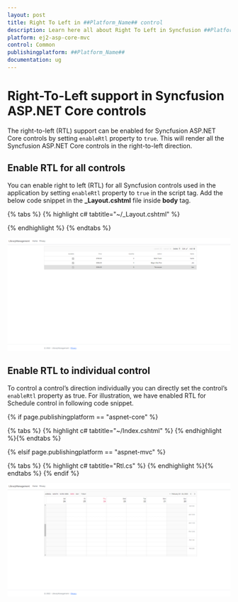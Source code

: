 ```yaml
---
layout: post
title: Right To Left in ##Platform_Name## control
description: Learn here all about Right To Left in Syncfusion ##Platform_Name## control of Syncfusion Essential JS 2 and more.
platform: ej2-asp-core-mvc
control: Common
publishingplatform: ##Platform_Name##
documentation: ug
---
```


# Right-To-Left support in Syncfusion ASP.NET Core controls

The right-to-left (RTL) support can be enabled for Syncfusion ASP.NET Core controls by setting `enableRtl` property to `true`. This will render all the Syncfusion ASP.NET Core controls in the right-to-left direction.

## Enable RTL for all controls

You can enable right to left (RTL) for all Syncfusion controls used in the application by setting `enableRtl` property to `true` in the script tag. Add the below code snippet in the **_Layout.cshtml** file inside **body** tag.

{% tabs %}
{% highlight c# tabtitle="~/_Layout.cshtml" %}
<script>
    // Enables Right to left alignment for all controls
    ej.base.enableRtl(true);
</script>
{% endhighlight %}
{% endtabs %}

![Grid control is rendered from the right to left](images/rtl-grid.png)

## Enable RTL to individual control

To control a control’s direction individually you can directly set the control’s `enableRtl` property as true. For illustration, we have enabled RTL for Schedule control in following code snippet.

{% if page.publishingplatform == "aspnet-core" %}

{% tabs %}
{% highlight c# tabtitle="~/Index.cshtml" %}
<ejs-schedule id="schedule" height="550px" enableRtl="true"></ejs-schedule>
{% endhighlight %}{% endtabs %}

{% elsif page.publishingplatform == "aspnet-mvc" %}

{% tabs %}
{% highlight c# tabtitle="Rtl.cs" %}
{% endhighlight %}{% endtabs %}
{% endif %}

![Schedule control is rendered from the right-to-left](images/rightToLeft.png)
